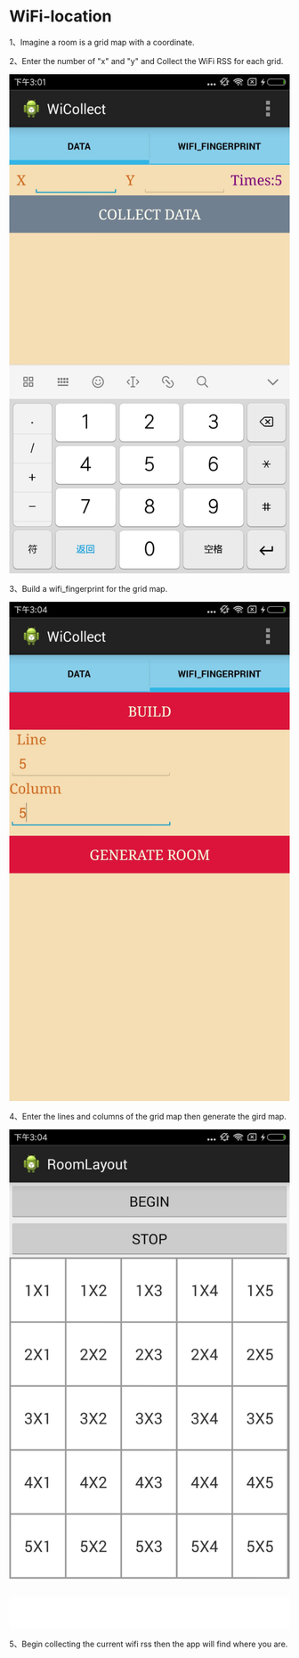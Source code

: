 # WiFi-location

1、Imagine a room is a grid map with a coordinate.

2、Enter the number of "x" and  "y" and Collect the WiFi RSS for each grid.

![step 1](https://github.com/ouxuwen/WiFi-location/blob/master/Screenshots/1.jpg)

3、Build a wifi_fingerprint for the grid map.

![step 2](https://github.com/ouxuwen/WiFi-location/blob/master/Screenshots/2.jpg)

4、Enter the lines and columns of the grid map then generate the gird map.

![step 3](https://github.com/ouxuwen/WiFi-location/blob/master/Screenshots/3.jpg)

5、Begin collecting the current wifi rss then the app will find where you are.
